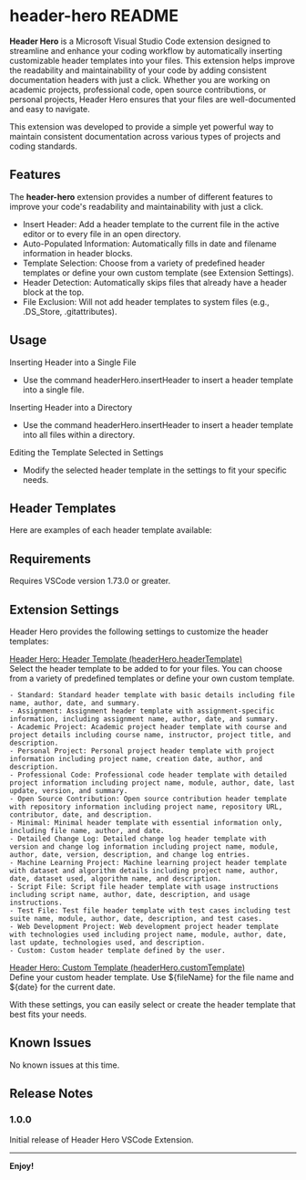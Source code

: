 # header-hero README

**Header Hero** is a Microsoft Visual Studio Code extension designed to streamline and enhance your coding workflow by automatically inserting customizable header templates into your files. This extension helps improve the readability and maintainability of your code by adding consistent documentation headers with just a click. Whether you are working on academic projects, professional code, open source contributions, or personal projects, Header Hero ensures that your files are well-documented and easy to navigate.

This extension was developed to provide a simple yet powerful way to maintain consistent documentation across various types of projects and coding standards.

## Features

The **header-hero** extension provides a number of different features to improve 
your code's readability and maintainability with just a click.

- Insert Header: Add a header template to the current file in the active editor or to every file in an open directory.
- Auto-Populated Information: Automatically fills in date and filename information in header blocks.
- Template Selection: Choose from a variety of predefined header templates or define your own custom template (see Extension Settings).
- Header Detection: Automatically skips files that already have a header block at the top.
- File Exclusion: Will not add header templates to system files (e.g., .DS_Store, .gitattributes).

## Usage
Inserting Header into a Single File
- Use the command headerHero.insertHeader to insert a header template into a single file.


Inserting Header into a Directory
- Use the command headerHero.insertHeader to insert a header template into all files within a directory.


Editing the Template Selected in Settings
- Modify the selected header template in the settings to fit your specific needs.


## Header Templates
Here are examples of each header template available:

## Requirements

Requires VSCode version 1.73.0 or greater.

## Extension Settings

Header Hero provides the following settings to customize the header templates:

<ins>Header Hero: Header Template (headerHero.headerTemplate)</ins><br>
Select the header template to be added to for your files. You can choose from a
variety of predefined templates or define your own custom template.

~~~~
- Standard: Standard header template with basic details including file name, author, date, and summary.
- Assignment: Assignment header template with assignment-specific information, including assignment name, author, date, and summary.
- Academic Project: Academic project header template with course and project details including course name, instructor, project title, and description.
- Personal Project: Personal project header template with project information including project name, creation date, author, and description.
- Professional Code: Professional code header template with detailed project information including project name, module, author, date, last update, version, and summary.
- Open Source Contribution: Open source contribution header template with repository information including project name, repository URL, contributor, date, and description.
- Minimal: Minimal header template with essential information only, including file name, author, and date.
- Detailed Change Log: Detailed change log header template with version and change log information including project name, module, author, date, version, description, and change log entries.
- Machine Learning Project: Machine learning project header template with dataset and algorithm details including project name, author, date, dataset used, algorithm name, and description.
- Script File: Script file header template with usage instructions including script name, author, date, description, and usage instructions.
- Test File: Test file header template with test cases including test suite name, module, author, date, description, and test cases.
- Web Development Project: Web development project header template with technologies used including project name, module, author, date, last update, technologies used, and description.
- Custom: Custom header template defined by the user.
~~~~

<ins>Header Hero: Custom Template (headerHero.customTemplate)</ins><br>
Define your custom header template. Use \${fileName} for the file name and \${date} for the current date.

With these settings, you can easily select or create the header template that best fits your needs.

## Known Issues

No known issues at this time.

## Release Notes

### 1.0.0

Initial release of Header Hero VSCode Extension.

---

**Enjoy!**
